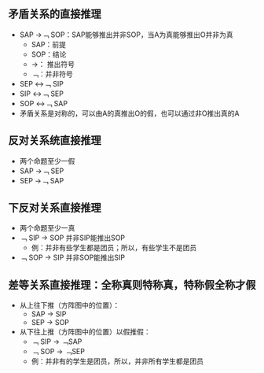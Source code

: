 ## 矛盾关系的直接推理
  - SAP →﹁ SOP：SAP能够推出并非SOP，当A为真能够推出O并非为真
    - SAP：前提
    - SOP：结论
    - →： 推出符号
    - ﹁：并非符号
  - SEP ↔﹁ SIP
  - SIP ↔﹁ SEP
  - SOP ↔﹁ SAP
  - 矛盾关系是对称的，可以由A的真推出O的假，也可以通过非O推出真的A

## 反对关系统直接推理
  - 两个命题至少一假
  - SAP →﹁ SEP
  - SEP →﹁ SAP

## 下反对关系直接推理
  - 两个命题至少一真
  - ﹁ SIP → SOP 并非SIP能推出SOP
    - 例：并非有些学生都是团员；所以，有些学生不是团员
  - ﹁ SOP → SIP 并非SOP能推出SIP

## 差等关系直接推理：全称真则特称真，特称假全称才假
  - 从上往下推（方阵图中的位置）：
    - SAP → SIP 
    - SEP → SOP 
  - 从下往上推（方阵图中的位置）以假推假：
    - ﹁ SIP → ﹁SAP 
    - ﹁ SOP → ﹁SEP 
    - 例：并非有的学生是团员，所以，并非所有学生都是团员